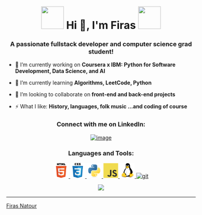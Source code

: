 <h1 align="center"><img height="60" width="60" src="https://cdn3.emoji.gg/emojis/6837-catbread.gif"> Hi 👋, I'm Firas <img height="60" width="60" src="https://cdn3.emoji.gg/emojis/4909-retrotv.gif"></h1>
<h3 align="center">A passionate fullstack developer and computer science grad student!</h3>

- 🔭 I’m currently working on **Coursera x IBM: Python for Software Development, Data Science, and AI**

- 🌱 I’m currently learning **Algorithms, LeetCode, Python**

- 👯 I’m looking to collaborate on **front-end and back-end projects**

- ⚡ What I like: **History, languages, folk music ...and coding of course**

<h3 align="center">Connect with me on LinkedIn:</h3>
<div align="center">

[![image](https://img.shields.io/badge/LinkedIn-0077B5?style=for-the-badge&logo=linkedin&logoColor=white)](https://www.linkedin.com/in/firas-natour-54b28b172/)
  
</div>

<h3 align="center">Languages and Tools:</h3>

<p align="center"> 
  <a href="https://www.w3.org/html/" target="_blank"> 
    <img src="https://raw.githubusercontent.com/devicons/devicon/master/icons/html5/html5-original-wordmark.svg" alt="html5" width="40" height="40"/> 
  </a>
  <a href="https://www.w3schools.com/css/" target="_blank"> 
    <img src="https://raw.githubusercontent.com/devicons/devicon/master/icons/css3/css3-original-wordmark.svg" alt="css3" width="40" height="40"/> 
  </a> 
  <a href="https://www.python.org" target="_blank"> 
    <img src="https://raw.githubusercontent.com/devicons/devicon/master/icons/python/python-original.svg" alt="python" width="40" height="40"/> 
  </a>  
  <a href="https://developer.mozilla.org/en-US/docs/Web/JavaScript" target="_blank"> 
    <img src="https://raw.githubusercontent.com/devicons/devicon/master/icons/javascript/javascript-original.svg" alt="javascript" width="40" height="40"/> 
  </a> 
  <a href="https://www.linux.org/" target="_blank"> 
    <img src="https://raw.githubusercontent.com/devicons/devicon/master/icons/linux/linux-original.svg" alt="linux" width="40" height="40"/> 
  </a> 
  <a href="https://git-scm.com/" target="_blank"> 
    <img src="https://www.vectorlogo.zone/logos/git-scm/git-scm-icon.svg" alt="git" width="40" height="40"/> 
  </a>
</p>

<p align= "center">
  <img height= "150" src="https://github-readme-stats.vercel.app/api/top-langs/?username=fnotorious&theme=react&layout=compact" />
</p>

------

[Firas Natour](https://github.com/fnotorious)

